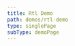 ```yaml
---
title: Rtl Demo
path: demos/rtl-demo
type: singlePage
subType: demoPage
---
```

<div pbl-example-view="pbl-rtl-demo-example" exampleStyle="flow" style="height: 100%"></div>
